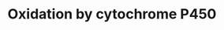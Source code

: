 ---
annotations:
- id: PW:0000107
  parent: classic metabolic pathway
  type: Pathway Ontology
  value: xenobiotics biodegradation pathway
- id: CL:0000182
  parent: native cell
  type: Cell Type Ontology
  value: hepatocyte
- id: PW:0000375
  parent: regulatory pathway
  type: Pathway Ontology
  value: phase I biotransformation pathway via cytochrome P450
authors:
- MaintBot
- AlexanderPico
- Egonw
- Khanspers
- Mkutmon
- Eweitz
- Larsgw
description: Oxidation of a substrate by Cytochrome P450. Adapted from Niesink et
  al., Chapter 3, p. 47-48.
last-edited: 2023-02-01
organisms:
- Bos taurus
redirect_from:
- /index.php/Pathway:WP1077
- /instance/WP1077
- /instance/WP1077_rr125262
revision: r125262
schema-jsonld:
- '@context': https://schema.org/
  '@id': https://wikipathways.github.io/pathways/WP1077.html
  '@type': Dataset
  creator:
    '@type': Organization
    name: WikiPathways
  description: Oxidation of a substrate by Cytochrome P450. Adapted from Niesink et
    al., Chapter 3, p. 47-48.
  keywords:
  - CYB5A
  - CYB5B
  - CYB5R1
  - CYB5R2
  - CYB5R3
  - CYB5R4
  - CYP
  - CYP11A1
  - CYP11B1
  - CYP11B2
  - CYP17A1
  - CYP19A1
  - CYP1A1
  - CYP1A2
  - CYP1B1
  - CYP20A1
  - CYP24A1
  - CYP26A1
  - CYP26B1
  - CYP26C1
  - CYP27A1
  - CYP27B1
  - CYP27C1
  - CYP2A13
  - CYP2A6
  - CYP2A7
  - CYP2B6
  - CYP2C18
  - CYP2C19
  - CYP2C8
  - CYP2C9
  - CYP2E1
  - CYP2F1
  - CYP2J2
  - CYP2R1
  - CYP2S1
  - CYP2U1
  - CYP2W1
  - CYP39A1
  - CYP3A4
  - CYP3A43
  - CYP3A5
  - CYP3A7
  - CYP46A1
  - CYP4A11
  - CYP4A22
  - CYP4B1
  - CYP4F11
  - CYP4F12
  - CYP4F2
  - CYP4F22
  - CYP4F3
  - CYP4V2
  - CYP4X1
  - CYP51A1
  - CYP7A1
  - CYP7B1
  - CYP8B1
  - Fe2+
  - Fe3+
  - H2O
  - MGC127055
  - NAD+
  - NADH
  - NADP+
  - NADPH
  - O2
  - POR
  - Substrate
  - Substrate-OH
  license: CC0
  name: Oxidation by cytochrome P450
seo: CreativeWork
title: Oxidation by cytochrome P450
wpid: WP1077
---
